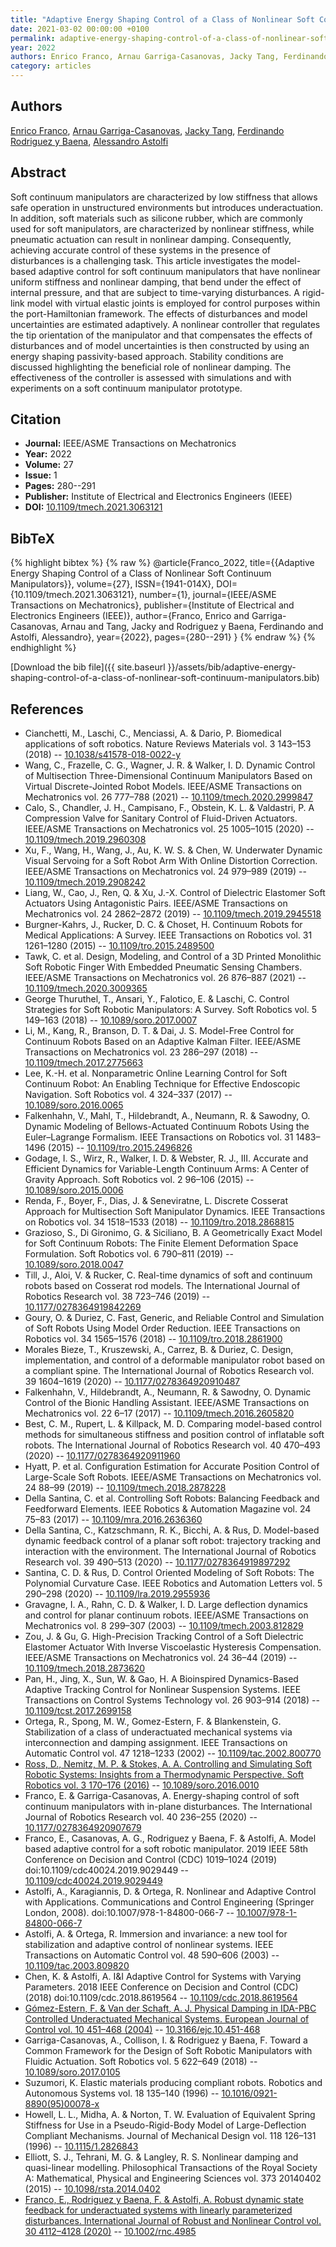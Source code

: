 ```yaml
---
title: "Adaptive Energy Shaping Control of a Class of Nonlinear Soft Continuum Manipulators"
date: 2021-03-02 00:00:00 +0100
permalink: adaptive-energy-shaping-control-of-a-class-of-nonlinear-soft-continuum-manipulators
year: 2022
authors: Enrico Franco, Arnau Garriga-Casanovas, Jacky Tang, Ferdinando Rodriguez y Baena, Alessandro Astolfi
category: articles
---
```

 
## Authors
[Enrico Franco](authors/enrico-franco), [Arnau Garriga-Casanovas](authors/arnau-garriga-casanovas), [Jacky Tang](authors/jacky-tang), [Ferdinando Rodriguez y Baena](authors/ferdinando-rodriguez-y-baena), [Alessandro Astolfi](authors/alessandro-astolfi)
 
## Abstract
Soft continuum manipulators are characterized by low stiffness that allows safe operation in unstructured environments but introduces underactuation. In addition, soft materials such as silicone rubber, which are commonly used for soft manipulators, are characterized by nonlinear stiffness, while pneumatic actuation can result in nonlinear damping. Consequently, achieving accurate control of these systems in the presence of disturbances is a challenging task. This article investigates the model-based adaptive control for soft continuum manipulators that have nonlinear uniform stiffness and nonlinear damping, that bend under the effect of internal pressure, and that are subject to time-varying disturbances. A rigid-link model with virtual elastic joints is employed for control purposes within the port-Hamiltonian framework. The effects of disturbances and model uncertainties are estimated adaptively. A nonlinear controller that regulates the tip orientation of the manipulator and that compensates the effects of disturbances and of model uncertainties is then constructed by using an energy shaping passivity-based approach. Stability conditions are discussed highlighting the beneficial role of nonlinear damping. The effectiveness of the controller is assessed with simulations and with experiments on a soft continuum manipulator prototype.
 
## Citation
- **Journal:** IEEE/ASME Transactions on Mechatronics
- **Year:** 2022
- **Volume:** 27
- **Issue:** 1
- **Pages:** 280--291
- **Publisher:** Institute of Electrical and Electronics Engineers (IEEE)
- **DOI:** [10.1109/tmech.2021.3063121](https://doi.org/10.1109/tmech.2021.3063121)
 
## BibTeX
{% highlight bibtex %}
{% raw %}
@article{Franco_2022,
  title={{Adaptive Energy Shaping Control of a Class of Nonlinear Soft Continuum Manipulators}},
  volume={27},
  ISSN={1941-014X},
  DOI={10.1109/tmech.2021.3063121},
  number={1},
  journal={IEEE/ASME Transactions on Mechatronics},
  publisher={Institute of Electrical and Electronics Engineers (IEEE)},
  author={Franco, Enrico and Garriga-Casanovas, Arnau and Tang, Jacky and Rodriguez y Baena, Ferdinando and Astolfi, Alessandro},
  year={2022},
  pages={280--291}
}
{% endraw %}
{% endhighlight %}
 
[Download the bib file]({{ site.baseurl }}/assets/bib/adaptive-energy-shaping-control-of-a-class-of-nonlinear-soft-continuum-manipulators.bib)
 
## References
- Cianchetti, M., Laschi, C., Menciassi, A. & Dario, P. Biomedical applications of soft robotics. Nature Reviews Materials vol. 3 143–153 (2018) -- [10.1038/s41578-018-0022-y](https://doi.org/10.1038/s41578-018-0022-y)
- Wang, C., Frazelle, C. G., Wagner, J. R. & Walker, I. D. Dynamic Control of Multisection Three-Dimensional Continuum Manipulators Based on Virtual Discrete-Jointed Robot Models. IEEE/ASME Transactions on Mechatronics vol. 26 777–788 (2021) -- [10.1109/tmech.2020.2999847](https://doi.org/10.1109/tmech.2020.2999847)
- Calo, S., Chandler, J. H., Campisano, F., Obstein, K. L. & Valdastri, P. A Compression Valve for Sanitary Control of Fluid-Driven Actuators. IEEE/ASME Transactions on Mechatronics vol. 25 1005–1015 (2020) -- [10.1109/tmech.2019.2960308](https://doi.org/10.1109/tmech.2019.2960308)
- Xu, F., Wang, H., Wang, J., Au, K. W. S. & Chen, W. Underwater Dynamic Visual Servoing for a Soft Robot Arm With Online Distortion Correction. IEEE/ASME Transactions on Mechatronics vol. 24 979–989 (2019) -- [10.1109/tmech.2019.2908242](https://doi.org/10.1109/tmech.2019.2908242)
- Liang, W., Cao, J., Ren, Q. & Xu, J.-X. Control of Dielectric Elastomer Soft Actuators Using Antagonistic Pairs. IEEE/ASME Transactions on Mechatronics vol. 24 2862–2872 (2019) -- [10.1109/tmech.2019.2945518](https://doi.org/10.1109/tmech.2019.2945518)
- Burgner-Kahrs, J., Rucker, D. C. & Choset, H. Continuum Robots for Medical Applications: A Survey. IEEE Transactions on Robotics vol. 31 1261–1280 (2015) -- [10.1109/tro.2015.2489500](https://doi.org/10.1109/tro.2015.2489500)
- Tawk, C. et al. Design, Modeling, and Control of a 3D Printed Monolithic Soft Robotic Finger With Embedded Pneumatic Sensing Chambers. IEEE/ASME Transactions on Mechatronics vol. 26 876–887 (2021) -- [10.1109/tmech.2020.3009365](https://doi.org/10.1109/tmech.2020.3009365)
- George Thuruthel, T., Ansari, Y., Falotico, E. & Laschi, C. Control Strategies for Soft Robotic Manipulators: A Survey. Soft Robotics vol. 5 149–163 (2018) -- [10.1089/soro.2017.0007](https://doi.org/10.1089/soro.2017.0007)
- Li, M., Kang, R., Branson, D. T. & Dai, J. S. Model-Free Control for Continuum Robots Based on an Adaptive Kalman Filter. IEEE/ASME Transactions on Mechatronics vol. 23 286–297 (2018) -- [10.1109/tmech.2017.2775663](https://doi.org/10.1109/tmech.2017.2775663)
- Lee, K.-H. et al. Nonparametric Online Learning Control for Soft Continuum Robot: An Enabling Technique for Effective Endoscopic Navigation. Soft Robotics vol. 4 324–337 (2017) -- [10.1089/soro.2016.0065](https://doi.org/10.1089/soro.2016.0065)
- Falkenhahn, V., Mahl, T., Hildebrandt, A., Neumann, R. & Sawodny, O. Dynamic Modeling of Bellows-Actuated Continuum Robots Using the Euler–Lagrange Formalism. IEEE Transactions on Robotics vol. 31 1483–1496 (2015) -- [10.1109/tro.2015.2496826](https://doi.org/10.1109/tro.2015.2496826)
- Godage, I. S., Wirz, R., Walker, I. D. & Webster, R. J., III. Accurate and Efficient Dynamics for Variable-Length Continuum Arms: A Center of Gravity Approach. Soft Robotics vol. 2 96–106 (2015) -- [10.1089/soro.2015.0006](https://doi.org/10.1089/soro.2015.0006)
- Renda, F., Boyer, F., Dias, J. & Seneviratne, L. Discrete Cosserat Approach for Multisection Soft Manipulator Dynamics. IEEE Transactions on Robotics vol. 34 1518–1533 (2018) -- [10.1109/tro.2018.2868815](https://doi.org/10.1109/tro.2018.2868815)
- Grazioso, S., Di Gironimo, G. & Siciliano, B. A Geometrically Exact Model for Soft Continuum Robots: The Finite Element Deformation Space Formulation. Soft Robotics vol. 6 790–811 (2019) -- [10.1089/soro.2018.0047](https://doi.org/10.1089/soro.2018.0047)
- Till, J., Aloi, V. & Rucker, C. Real-time dynamics of soft and continuum robots based on Cosserat rod models. The International Journal of Robotics Research vol. 38 723–746 (2019) -- [10.1177/0278364919842269](https://doi.org/10.1177/0278364919842269)
- Goury, O. & Duriez, C. Fast, Generic, and Reliable Control and Simulation of Soft Robots Using Model Order Reduction. IEEE Transactions on Robotics vol. 34 1565–1576 (2018) -- [10.1109/tro.2018.2861900](https://doi.org/10.1109/tro.2018.2861900)
- Morales Bieze, T., Kruszewski, A., Carrez, B. & Duriez, C. Design, implementation, and control of a deformable manipulator robot based on a compliant spine. The International Journal of Robotics Research vol. 39 1604–1619 (2020) -- [10.1177/0278364920910487](https://doi.org/10.1177/0278364920910487)
- Falkenhahn, V., Hildebrandt, A., Neumann, R. & Sawodny, O. Dynamic Control of the Bionic Handling Assistant. IEEE/ASME Transactions on Mechatronics vol. 22 6–17 (2017) -- [10.1109/tmech.2016.2605820](https://doi.org/10.1109/tmech.2016.2605820)
- Best, C. M., Rupert, L. & Killpack, M. D. Comparing model-based control methods for simultaneous stiffness and position control of inflatable soft robots. The International Journal of Robotics Research vol. 40 470–493 (2020) -- [10.1177/0278364920911960](https://doi.org/10.1177/0278364920911960)
- Hyatt, P. et al. Configuration Estimation for Accurate Position Control of Large-Scale Soft Robots. IEEE/ASME Transactions on Mechatronics vol. 24 88–99 (2019) -- [10.1109/tmech.2018.2878228](https://doi.org/10.1109/tmech.2018.2878228)
- Della Santina, C. et al. Controlling Soft Robots: Balancing Feedback and Feedforward Elements. IEEE Robotics &amp; Automation Magazine vol. 24 75–83 (2017) -- [10.1109/mra.2016.2636360](https://doi.org/10.1109/mra.2016.2636360)
- Della Santina, C., Katzschmann, R. K., Bicchi, A. & Rus, D. Model-based dynamic feedback control of a planar soft robot: trajectory tracking and interaction with the environment. The International Journal of Robotics Research vol. 39 490–513 (2020) -- [10.1177/0278364919897292](https://doi.org/10.1177/0278364919897292)
- Santina, C. D. & Rus, D. Control Oriented Modeling of Soft Robots: The Polynomial Curvature Case. IEEE Robotics and Automation Letters vol. 5 290–298 (2020) -- [10.1109/lra.2019.2955936](https://doi.org/10.1109/lra.2019.2955936)
- Gravagne, I. A., Rahn, C. D. & Walker, I. D. Large deflection dynamics and control for planar continuum robots. IEEE/ASME Transactions on Mechatronics vol. 8 299–307 (2003) -- [10.1109/tmech.2003.812829](https://doi.org/10.1109/tmech.2003.812829)
- Zou, J. & Gu, G. High-Precision Tracking Control of a Soft Dielectric Elastomer Actuator With Inverse Viscoelastic Hysteresis Compensation. IEEE/ASME Transactions on Mechatronics vol. 24 36–44 (2019) -- [10.1109/tmech.2018.2873620](https://doi.org/10.1109/tmech.2018.2873620)
- Pan, H., Jing, X., Sun, W. & Gao, H. A Bioinspired Dynamics-Based Adaptive Tracking Control for Nonlinear Suspension Systems. IEEE Transactions on Control Systems Technology vol. 26 903–914 (2018) -- [10.1109/tcst.2017.2699158](https://doi.org/10.1109/tcst.2017.2699158)
- Ortega, R., Spong, M. W., Gomez-Estern, F. & Blankenstein, G. Stabilization of a class of underactuated mechanical systems via interconnection and damping assignment. IEEE Transactions on Automatic Control vol. 47 1218–1233 (2002) -- [10.1109/tac.2002.800770](https://doi.org/10.1109/tac.2002.800770)
- [Ross, D., Nemitz, M. P. & Stokes, A. A. Controlling and Simulating Soft Robotic Systems: Insights from a Thermodynamic Perspective. Soft Robotics vol. 3 170–176 (2016)](controlling-and-simulating-soft-robotic-systems-insights-from-a-thermodynamic-perspective) -- [10.1089/soro.2016.0010](https://doi.org/10.1089/soro.2016.0010)
- Franco, E. & Garriga-Casanovas, A. Energy-shaping control of soft continuum manipulators with in-plane disturbances. The International Journal of Robotics Research vol. 40 236–255 (2020) -- [10.1177/0278364920907679](https://doi.org/10.1177/0278364920907679)
- Franco, E., Casanovas, A. G., Rodriguez y Baena, F. & Astolfi, A. Model based adaptive control for a soft robotic manipulator. 2019 IEEE 58th Conference on Decision and Control (CDC) 1019–1024 (2019) doi:10.1109/cdc40024.2019.9029449 -- [10.1109/cdc40024.2019.9029449](https://doi.org/10.1109/cdc40024.2019.9029449)
- Astolfi, A., Karagiannis, D. & Ortega, R. Nonlinear and Adaptive Control with Applications. Communications and Control Engineering (Springer London, 2008). doi:10.1007/978-1-84800-066-7 -- [10.1007/978-1-84800-066-7](https://doi.org/10.1007/978-1-84800-066-7)
- Astolfi, A. & Ortega, R. Immersion and invariance: a new tool for stabilization and adaptive control of nonlinear systems. IEEE Transactions on Automatic Control vol. 48 590–606 (2003) -- [10.1109/tac.2003.809820](https://doi.org/10.1109/tac.2003.809820)
- Chen, K. & Astolfi, A. I&amp;I Adaptive Control for Systems with Varying Parameters. 2018 IEEE Conference on Decision and Control (CDC) (2018) doi:10.1109/cdc.2018.8619564 -- [10.1109/cdc.2018.8619564](https://doi.org/10.1109/cdc.2018.8619564)
- [Gómez-Estern, F. & Van der Schaft, A. J. Physical Damping in IDA-PBC Controlled Underactuated Mechanical Systems. European Journal of Control vol. 10 451–468 (2004)](physical-damping-in-ida-pbc-controlled-underactuated-mechanical-systems) -- [10.3166/ejc.10.451-468](https://doi.org/10.3166/ejc.10.451-468)
- Garriga-Casanovas, A., Collison, I. & Rodriguez y Baena, F. Toward a Common Framework for the Design of Soft Robotic Manipulators with Fluidic Actuation. Soft Robotics vol. 5 622–649 (2018) -- [10.1089/soro.2017.0105](https://doi.org/10.1089/soro.2017.0105)
- Suzumori, K. Elastic materials producing compliant robots. Robotics and Autonomous Systems vol. 18 135–140 (1996) -- [10.1016/0921-8890(95)00078-x](https://doi.org/10.1016/0921-8890(95)00078-x)
- Howell, L. L., Midha, A. & Norton, T. W. Evaluation of Equivalent Spring Stiffness for Use in a Pseudo-Rigid-Body Model of Large-Deflection Compliant Mechanisms. Journal of Mechanical Design vol. 118 126–131 (1996) -- [10.1115/1.2826843](https://doi.org/10.1115/1.2826843)
- Elliott, S. J., Tehrani, M. G. & Langley, R. S. Nonlinear damping and quasi-linear modelling. Philosophical Transactions of the Royal Society A: Mathematical, Physical and Engineering Sciences vol. 373 20140402 (2015) -- [10.1098/rsta.2014.0402](https://doi.org/10.1098/rsta.2014.0402)
- [Franco, E., Rodriguez y Baena, F. & Astolfi, A. Robust dynamic state feedback for underactuated systems with linearly parameterized disturbances. International Journal of Robust and Nonlinear Control vol. 30 4112–4128 (2020)](robust-dynamic-state-feedback-for-underactuated-systems-with-linearly-parameterized-disturbances) -- [10.1002/rnc.4985](https://doi.org/10.1002/rnc.4985)

